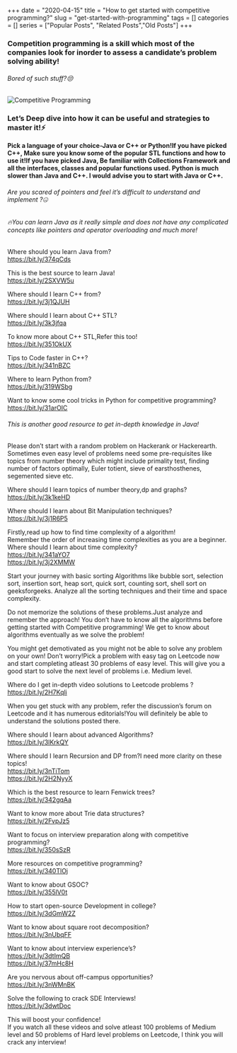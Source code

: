 +++ 
date = "2020-04-15"
title = "How to get started with competitive programming?"
slug = "get-started-with-programming" 
tags = []
categories = []
series = ["Popular Posts", "Related Posts","Old Posts"]
+++

### Competition programming is a skill which most of the companies look for inorder to assess a candidate’s problem solving ability!

###### Bored of such stuff?😒  

![Competitive Programming](https://miro.medium.com/max/700/1*4JvvxmEJZg_k2LvTDbJEJA.jpeg "The Complete Reference to Competitive Programming")  

### Let’s Deep dive into how it can be useful and strategies to master it!⚡  


**Pick a language of your choice-Java or C++ or Python!If you have picked C++, Make sure you know some of the popular STL functions and how to use it!If you have picked Java, Be familiar with Collections Framework and all the interfaces, classes and popular functions used. Python is much slower than Java and C++. I would advise you to start with Java or C++.**  

###### Are you scared of pointers and feel it’s difficult to understand and implement ?🤐  

###### 🔥You can learn Java as it really simple and does not have any complicated concepts like pointers and operator overloading and much more!  

Where should you learn Java from?  
https://bit.ly/374qCds  

This is the best source to learn Java!  
https://bit.ly/2SXVW5u  

Where should I learn C++ from?  
https://bit.ly/3j1QJUH  

Where should I learn about C++ STL?  
https://bit.ly/3k3jfqa  

To know more about C++ STL,Refer this too!  
https://bit.ly/351OkUX  

Tips to Code faster in C++?  
https://bit.ly/341nBZC  

Where to learn Python from?  
https://bit.ly/319WSbg  

Want to know some cool tricks in Python for competitive programming?  
https://bit.ly/31arOIC  

###### This is another good resource to get in-depth knowledge in Java!  

Please don’t start with a random problem on Hackerank or Hackerearth. Sometimes even easy level of problems need some pre-requisites like topics from number theory which might include primality test, finding number of factors optimally, Euler totient, sieve of earsthosthenes, segemented sieve etc.  

Where should I learn topics of number theory,dp and graphs?  
https://bit.ly/3k1keHD  

Where should I learn about Bit Manipulation techniques?  
https://bit.ly/3j1R6P5  

Firstly,read up how to find time complexity of a algorithm!  
Remember the order of increasing time complexities as you are a beginner.
Where should I learn about time complexity?  
https://bit.ly/341aYO7  
https://bit.ly/3j2XMMW  

Start your journey with basic sorting Algorithms like bubble sort, selection sort, insertion sort, heap sort, quick sort, counting sort, shell sort on geeksforgeeks. Analyze all the sorting techniques and their time and space complexity.  

Do not memorize the solutions of these problems.Just analyze and remember the approach!
You don’t have to know all the algorithms before getting started with Competitive programming!
We get to know about algorithms eventually as we solve the problem!  

You might get demotivated as you might not be able to solve any problem on your own!
Don’t worry!Pick a problem with easy tag on Leetcode now and start completing atleast 30 problems of easy level. This will give you a good start to solve the next level of problems i.e. Medium level.  

Where do I get in-depth video solutions to Leetcode problems ?  
https://bit.ly/2H7Kqli  

When you get stuck with any problem, refer the discussion’s forum on Leetcode and it has numerous editorials!You will definitely be able to understand the solutions posted there.  

Where should I learn about advanced Algorithms?  
https://bit.ly/3lKrkQY  

Where should I learn Recursion and DP from?I need more clarity on these topics!  
https://bit.ly/3nTiTom  
https://bit.ly/2H2NyyX  

Which is the best resource to learn Fenwick trees?  
https://bit.ly/342gqAa  

Want to know more about Trie data structures?  
https://bit.ly/2FvpJz5  

Want to focus on interview preparation along with competitive programming?  
https://bit.ly/350sSzR  

More resources on competitive programming?  
https://bit.ly/340TlOj  

Want to know about GSOC?  
https://bit.ly/355lV0t  

How to start open-source Development in college?  
https://bit.ly/3dGmW2Z  

Want to know about square root decomposition?  
https://bit.ly/3nUbqFF  

Want to know about interview experience’s?  
https://bit.ly/3dtImQB  
https://bit.ly/37mHc8H  

Are you nervous about off-campus opportunities?  
https://bit.ly/3nWMnBK  

Solve the following to crack SDE Interviews!  
https://bit.ly/3dwtDoc  

This will boost your confidence!  
If you watch all these videos and solve atleast 100 problems of Medium level and 50 problems of Hard level problems on Leetcode, I think you will crack any interview!
